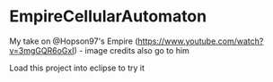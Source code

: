# EmpireCellularAutomaton
My take on @Hopson97's Empire (https://www.youtube.com/watch?v=3mgGQR6oGxI) - image credits also go to him

Load this project into eclipse to try it
